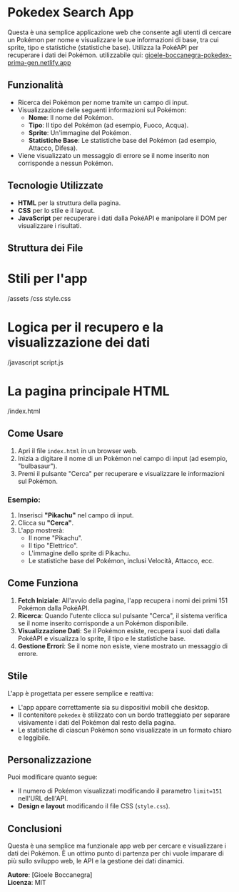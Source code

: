 # Pokedex Search App

Questa è una semplice applicazione web che consente agli utenti di cercare un Pokémon per nome e visualizzare le sue informazioni di base, tra cui sprite, tipo e statistiche (statistiche base). Utilizza la PokéAPI per recuperare i dati dei Pokémon.
utilizzabile qui: [gioele-boccanegra-pokedex-prima-gen.netlify.app](https://gioele-boccanegra-pokedex-prima-gen.netlify.app/)

## Funzionalità

- Ricerca dei Pokémon per nome tramite un campo di input.
- Visualizzazione delle seguenti informazioni sul Pokémon:
  - **Nome**: Il nome del Pokémon.
  - **Tipo**: Il tipo del Pokémon (ad esempio, Fuoco, Acqua).
  - **Sprite**: Un'immagine del Pokémon.
  - **Statistiche Base**: Le statistiche base del Pokémon (ad esempio, Attacco, Difesa).
- Viene visualizzato un messaggio di errore se il nome inserito non corrisponde a nessun Pokémon.

## Tecnologie Utilizzate

- **HTML** per la struttura della pagina.
- **CSS** per lo stile e il layout.
- **JavaScript** per recuperare i dati dalla PokéAPI e manipolare il DOM per visualizzare i risultati.

## Struttura dei File
# Stili per l'app 
/assets /css style.css 
# Logica per il recupero e la visualizzazione dei dati
/javascript script.js 
# La pagina principale HTML
/index.html 

## Come Usare

1. Apri il file `index.html` in un browser web.
2. Inizia a digitare il nome di un Pokémon nel campo di input (ad esempio, "bulbasaur").
3. Premi il pulsante "Cerca" per recuperare e visualizzare le informazioni sul Pokémon.

### Esempio:

1. Inserisci **"Pikachu"** nel campo di input.
2. Clicca su **"Cerca"**.
3. L'app mostrerà:
   - Il nome "Pikachu".
   - Il tipo "Elettrico".
   - L'immagine dello sprite di Pikachu.
   - Le statistiche base del Pokémon, inclusi Velocità, Attacco, ecc.

## Come Funziona

1. **Fetch Iniziale**: All'avvio della pagina, l'app recupera i nomi dei primi 151 Pokémon dalla PokéAPI.
2. **Ricerca**: Quando l'utente clicca sul pulsante "Cerca", il sistema verifica se il nome inserito corrisponde a un Pokémon disponibile.
3. **Visualizzazione Dati**: Se il Pokémon esiste, recupera i suoi dati dalla PokéAPI e visualizza lo sprite, il tipo e le statistiche base.
4. **Gestione Errori**: Se il nome non esiste, viene mostrato un messaggio di errore.

## Stile

L'app è progettata per essere semplice e reattiva:

- L'app appare correttamente sia su dispositivi mobili che desktop.
- Il contenitore `pokedex` è stilizzato con un bordo tratteggiato per separare visivamente i dati del Pokémon dal resto della pagina.
- Le statistiche di ciascun Pokémon sono visualizzate in un formato chiaro e leggibile.

## Personalizzazione

Puoi modificare quanto segue:

- Il numero di Pokémon visualizzati modificando il parametro `limit=151` nell'URL dell'API.
- **Design e layout** modificando il file CSS (`style.css`).

## Conclusioni

Questa è una semplice ma funzionale app web per cercare e visualizzare i dati dei Pokémon. È un ottimo punto di partenza per chi vuole imparare di più sullo sviluppo web, le API e la gestione dei dati dinamici.

**Autore**: [Gioele Boccanegra]  
**Licenza**: MIT

